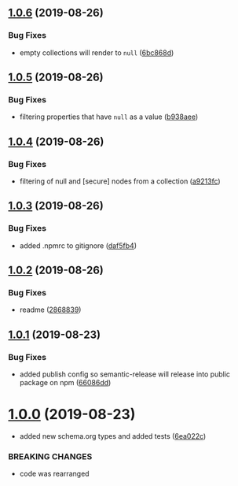 ## [1.0.6](https://github.com/researchgate/react-structured-data/compare/v1.0.5...v1.0.6) (2019-08-26)


### Bug Fixes

* empty collections will render to `null` ([6bc868d](https://github.com/researchgate/react-structured-data/commit/6bc868d))

## [1.0.5](https://github.com/researchgate/react-structured-data/compare/v1.0.4...v1.0.5) (2019-08-26)


### Bug Fixes

* filtering properties that have `null` as a value ([b938aee](https://github.com/researchgate/react-structured-data/commit/b938aee))

## [1.0.4](https://github.com/researchgate/react-structured-data/compare/v1.0.3...v1.0.4) (2019-08-26)


### Bug Fixes

* filtering of null and [secure] nodes from a collection ([a9213fc](https://github.com/researchgate/react-structured-data/commit/a9213fc))

## [1.0.3](https://github.com/researchgate/react-structured-data/compare/v1.0.2...v1.0.3) (2019-08-26)


### Bug Fixes

* added .npmrc to gitignore ([daf5fb4](https://github.com/researchgate/react-structured-data/commit/daf5fb4))

## [1.0.2](https://github.com/researchgate/react-structured-data/compare/v1.0.1...v1.0.2) (2019-08-26)

### Bug Fixes

- readme
  ([2868839](https://github.com/researchgate/react-structured-data/commit/2868839))

## [1.0.1](https://github.com/researchgate/react-structured-data/compare/v1.0.0...v1.0.1) (2019-08-23)

### Bug Fixes

- added publish config so semantic-release will release into public package on
  npm
  ([66086dd](https://github.com/researchgate/react-structured-data/commit/66086dd))

# [1.0.0](https://github.com/researchgate/react-structured-data/compare/v0.0.14...v1.0.0) (2019-08-23)

- added new schema.org types and added tests
  ([6ea022c](https://github.com/researchgate/react-structured-data/commit/6ea022c))

### BREAKING CHANGES

- code was rearranged
